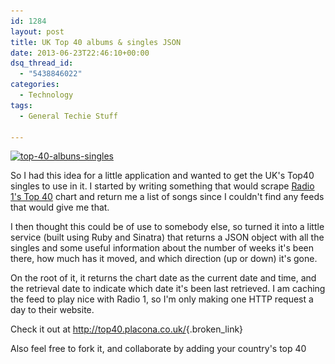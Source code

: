 ```yaml
---
id: 1284
layout: post
title: UK Top 40 albums & singles JSON
date: 2013-06-23T22:46:10+00:00
dsq_thread_id:
  - "5438846022"
categories:
  - Technology
tags:
  - General Techie Stuff

---
```

[<img class="aligncenter size-full wp-image-1286" alt="top-40-albuns-singles" src="/images/2013/06/top-40-albuns-singles.png" width="560" height="350" srcset="/images/2013/06/top-40-albuns-singles.png 560w, /images/2013/06/top-40-albuns-singles-300x187.png 300w" sizes="(max-width: 560px) 100vw, 560px" />](/images/2013/06/top-40-albuns-singles.png)

So I had this idea for a little application and wanted to get the UK's Top40 singles to use in it. I started by writing something that would scrape <a title="Radio 1's Top 40 chart" href="http://www.bbc.co.uk/radio1/chart/singles" target="_blank">Radio 1's Top 40</a> chart and return me a list of songs since I couldn't find any feeds that would give me that.

I then thought this could be of use to somebody else, so turned it into a little service (built using Ruby and Sinatra) that returns a JSON object with all the singles and some useful information about the number of weeks it's been there, how much has it moved, and which direction (up or down) it's gone.

On the root of it, it returns the chart date as the current date and time, and the retrieval date to indicate which date it's been last retrieved. I am caching the feed to play nice with Radio 1, so I'm only making one HTTP request a day to their website.

Check it out at <http://top40.placona.co.uk/>{.broken_link}

Also feel free to fork it, and collaborate by adding your country's top 40